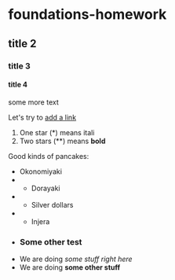 # foundations-homework

## title 2
### title 3
#### title 4
some more text

Let's try to [add a link](http://www.google.om)

1. One star (*) means itali
2. Two stars (**) means **bold**

Good kinds of pancakes:
* Okonomiyaki
* * Dorayaki
* * Silver dollars
* * Injera
* ### Some other test
* We are doing *some stuff right here*
* We are doing **some other stuff**
